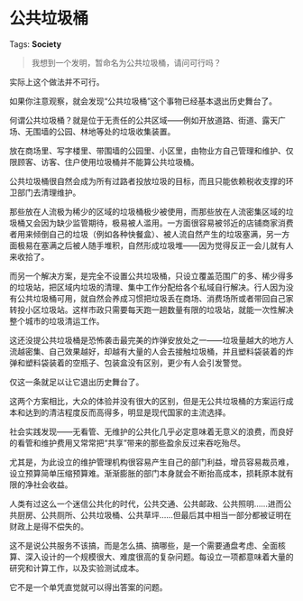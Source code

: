 # 公共垃圾桶

Tags: **Society**

> 我想到一个发明，暂命名为公共垃圾桶，请问可行吗？



实际上这个做法并不可行。

如果你注意观察，就会发现“公共垃圾桶”这个事物已经基本退出历史舞台了。

何谓公共垃圾桶？就是位于无责任的公共区域——例如开放道路、街道、露天广场、无围墙的公园、林地等处的垃圾收集装置。

放在商场里、写字楼里、带围墙的公园里、小区里，由物业方自己管理和维护、仅限顾客、访客、住户使用垃圾桶并不能算公共垃圾桶。

公共垃圾桶很自然会成为所有过路者投放垃圾的目标，而且只能依赖税收支撑的环卫部门去清理维护。

那些放在人流极为稀少的区域的垃圾桶极少被使用，而那些放在人流密集区域的垃圾桶又会因为缺少监管期待，极易被人滥用。一方面很容易被邻近的店铺商家消费者用来倾倒自己的垃圾（例如各种快餐盒）、被人流自然产生的垃圾塞满，另一方面极易在塞满之后被人随手堆积，自然形成垃圾堆——因为觉得反正一会儿就有人来收拾了。

而另一个解决方案，是完全不设置公共垃圾桶，只设立覆盖范围广的多、稀少得多的垃圾站，把区域内垃圾的清理、集中工作分配给各个私域自行解决。行人因为没有公共垃圾桶可用，就自然会养成习惯把垃圾丢在商场、消费场所或者带回自己家转投小区垃圾站。这样市政只需要每天跑一趟数量有限的垃圾站，就能一次性解决整个城市的垃圾清运工作。

这还没提公共垃圾桶是恐怖袭击最完美的炸弹安放处之一——垃圾量越大的地方人流越密集、自己效果越好，却越有大量的人会去接触垃圾桶，并且塑料袋装着的炸弹和塑料袋装着的空瓶子、包装盒没有区别，更少有人会引发警觉。

仅这一条就足以让它退出历史舞台了。

这两个方案相比，大众的体验并没有很大的区别，但是无公共垃圾桶的方案运行成本和达到的清洁程度反而高得多，明显是现代国家的主流选择。

社会实践发现——无看管、无维护的公共化几乎必定意味着无意义的浪费，而良好的看管和维护费用又常常把“共享”带来的那些盈余反过来吞吃殆尽。

尤其是，为此设立的维护管理机构很容易产生自己的部门利益，增员容易裁员难，设立预算简单压缩预算难。渐渐膨胀的部门本身就会不断抬高成本，损耗原本就有限的净社会收益。

人类有过这么一个迷信公共化的时代，公共交通、公共邮政、公共照明……进而公共厨房、公共厕所、公共垃圾桶、公共草坪……但最后其中相当一部分都被证明在财政上是得不偿失的。

这不是说公共服务不该搞，而是怎么搞、搞哪些，是一个需要通盘考虑、全面核算、深入设计的一个规模很大、难度很高的复杂问题。每设立一项都意味着大量的研究和计算工作，以及实验测试成本。

它不是一个单凭直觉就可以得出答案的问题。



